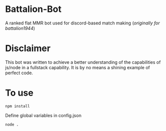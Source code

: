 # Battalion-Bot
A ranked flat MMR bot used for discord-based match making (*originally for battalion1944*)

# Disclaimer
This bot was written to achieve a better understanding of the capabilities of js/node in a fullstack capability. It is by no means a shining example of perfect code.

# To use
`npm install`

Define global variables in config.json

`node .`

